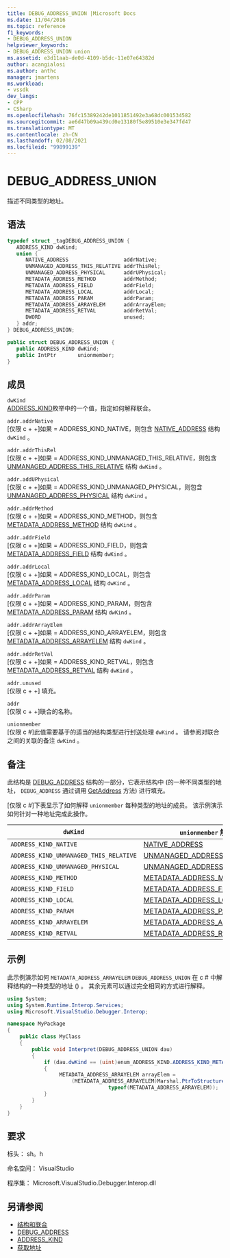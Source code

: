 ```yaml
---
title: DEBUG_ADDRESS_UNION |Microsoft Docs
ms.date: 11/04/2016
ms.topic: reference
f1_keywords:
- DEBUG_ADDRESS_UNION
helpviewer_keywords:
- DEBUG_ADDRESS_UNION union
ms.assetid: e3d11aab-de0d-4109-b5dc-11e07e64382d
author: acangialosi
ms.author: anthc
manager: jmartens
ms.workload:
- vssdk
dev_langs:
- CPP
- CSharp
ms.openlocfilehash: 76fc15389242de1011851492e3a68dc001534582
ms.sourcegitcommit: ae6d47b09a439cd0e13180f5e89510e3e347fd47
ms.translationtype: MT
ms.contentlocale: zh-CN
ms.lasthandoff: 02/08/2021
ms.locfileid: "99899139"
---
```

# <a name="debug_address_union"></a>DEBUG_ADDRESS_UNION
描述不同类型的地址。

## <a name="syntax"></a>语法

```cpp
typedef struct _tagDEBUG_ADDRESS_UNION {
   ADDRESS_KIND dwKind;
   union {
      NATIVE_ADDRESS                  addrNative;
      UNMANAGED_ADDRESS_THIS_RELATIVE addrThisRel;
      UNMANAGED_ADDRESS_PHYSICAL      addrUPhysical;
      METADATA_ADDRESS_METHOD         addrMethod;
      METADATA_ADDRESS_FIELD          addrField;
      METADATA_ADDRESS_LOCAL          addrLocal;
      METADATA_ADDRESS_PARAM          addrParam;
      METADATA_ADDRESS_ARRAYELEM      addrArrayElem;
      METADATA_ADDRESS_RETVAL         addrRetVal;
      DWORD                           unused;
   } addr;
} DEBUG_ADDRESS_UNION;
```

```csharp
public struct DEBUG_ADDRESS_UNION {
   public ADDRESS_KIND dwKind;
   public IntPtr       unionmember;
}
```

## <a name="members"></a>成员
`dwKind`\
[ADDRESS_KIND](../../../extensibility/debugger/reference/address-kind.md)枚举中的一个值，指定如何解释联合。

`addr.addrNative`\
[仅限 c + +]如果 = ADDRESS_KIND_NATIVE，则包含 [NATIVE_ADDRESS](../../../extensibility/debugger/reference/native-address.md) 结构 `dwKind` 。

`addr.addrThisRel`\
[仅限 c + +]如果 = ADDRESS_KIND_UNMANAGED_THIS_RELATIVE，则包含[UNMANAGED_ADDRESS_THIS_RELATIVE](../../../extensibility/debugger/reference/unmanaged-address-this-relative.md) 结构 `dwKind` 。

`addr.addUPhysical`\
[仅限 c + +]如果 = ADDRESS_KIND_UNMANAGED_PHYSICAL，则包含[UNMANAGED_ADDRESS_PHYSICAL](../../../extensibility/debugger/reference/unmanaged-address-physical.md) 结构 `dwKind` 。

`addr.addrMethod`\
[仅限 c + +]如果 = ADDRESS_KIND_METHOD，则包含[METADATA_ADDRESS_METHOD](../../../extensibility/debugger/reference/metadata-address-method.md) 结构 `dwKind` 。

`addr.addrField`\
[仅限 c + +]如果 = ADDRESS_KIND_FIELD，则包含[METADATA_ADDRESS_FIELD](../../../extensibility/debugger/reference/metadata-address-field.md) 结构 `dwKind` 。

`addr.addrLocal`\
[仅限 c + +]如果 = ADDRESS_KIND_LOCAL，则包含[METADATA_ADDRESS_LOCAL](../../../extensibility/debugger/reference/metadata-address-local.md) 结构 `dwKind` 。

`addr.addrParam`\
[仅限 c + +]如果 = ADDRESS_KIND_PARAM，则包含[METADATA_ADDRESS_PARAM](../../../extensibility/debugger/reference/metadata-address-param.md) 结构 `dwKind` 。

`addr.addrArrayElem`\
[仅限 c + +]如果 = ADDRESS_KIND_ARRAYELEM，则包含[METADATA_ADDRESS_ARRAYELEM](../../../extensibility/debugger/reference/metadata-address-arrayelem.md) 结构 `dwKind` 。

`addr.addrRetVal`\
[仅限 c + +]如果 = ADDRESS_KIND_RETVAL，则包含[METADATA_ADDRESS_RETVAL](../../../extensibility/debugger/reference/metadata-address-retval.md) 结构 `dwKind` 。

`addr.unused`\
[仅限 c + +] 填充。

`addr`\
[仅限 c + +]联合的名称。

`unionmember`\
[仅限 c #]此值需要基于的适当的结构类型进行封送处理 `dwKind` 。 请参阅对联合之间的关联的备注 `dwKind` 。

## <a name="remarks"></a>备注
此结构是 [DEBUG_ADDRESS](../../../extensibility/debugger/reference/debug-address.md) 结构的一部分，它表示结构中 (的一种不同类型的地址， `DEBUG_ADDRESS` 通过调用 [GetAddress](../../../extensibility/debugger/reference/idebugaddress-getaddress.md) 方法) 进行填充。

 [仅限 c #]下表显示了如何解释 `unionmember` 每种类型的地址的成员。 该示例演示如何针对一种地址完成此操作。

|`dwKind`|`unionmember` 解释为|
|--------------|----------------------------------|
|`ADDRESS_KIND_NATIVE`|[NATIVE_ADDRESS](../../../extensibility/debugger/reference/native-address.md)|
|`ADDRESS_KIND_UNMANAGED_THIS_RELATIVE`|[UNMANAGED_ADDRESS_THIS_RELATIVE](../../../extensibility/debugger/reference/unmanaged-address-this-relative.md)|
|`ADDRESS_KIND_UNMANAGED_PHYSICAL`|[UNMANAGED_ADDRESS_PHYSICAL](../../../extensibility/debugger/reference/unmanaged-address-physical.md)|
|`ADDRESS_KIND_METHOD`|[METADATA_ADDRESS_METHOD](../../../extensibility/debugger/reference/metadata-address-method.md)|
|`ADDRESS_KIND_FIELD`|[METADATA_ADDRESS_FIELD](../../../extensibility/debugger/reference/metadata-address-field.md)|
|`ADDRESS_KIND_LOCAL`|[METADATA_ADDRESS_LOCAL](../../../extensibility/debugger/reference/metadata-address-local.md)|
|`ADDRESS_KIND_PARAM`|[METADATA_ADDRESS_PARAM](../../../extensibility/debugger/reference/metadata-address-param.md)|
|`ADDRESS_KIND_ARRAYELEM`|[METADATA_ADDRESS_ARRAYELEM](../../../extensibility/debugger/reference/metadata-address-arrayelem.md)|
|`ADDRESS_KIND_RETVAL`|[METADATA_ADDRESS_RETVAL](../../../extensibility/debugger/reference/metadata-address-retval.md)|

## <a name="example"></a>示例
此示例演示如何 `METADATA_ADDRESS_ARRAYELEM` `DEBUG_ADDRESS_UNION` 在 c # 中解释结构的一种类型的地址 () 。 其余元素可以通过完全相同的方式进行解释。

```csharp
using System;
using System.Runtime.Interop.Services;
using Microsoft.VisualStudio.Debugger.Interop;

namespace MyPackage
{
    public class MyClass
    {
        public void Interpret(DEBUG_ADDRESS_UNION dau)
        {
            if (dau.dwKind == (uint)enum_ADDRESS_KIND.ADDRESS_KIND_METADATA_ARRAYELEM)
            {
                 METADATA_ADDRESS_ARRAYELEM arrayElem =
                     (METADATA_ADDRESS_ARRAYELEM)Marshal.PtrToStructure(dau.unionmember,
                                 typeof(METADATA_ADDRESS_ARRAYELEM));
            }
        }
    }
}
```

## <a name="requirements"></a>要求
标头： sh。h

命名空间： VisualStudio

程序集： Microsoft.VisualStudio.Debugger.Interop.dll

## <a name="see-also"></a>另请参阅
- [结构和联合](../../../extensibility/debugger/reference/structures-and-unions.md)
- [DEBUG_ADDRESS](../../../extensibility/debugger/reference/debug-address.md)
- [ADDRESS_KIND](../../../extensibility/debugger/reference/address-kind.md)
- [获取地址](../../../extensibility/debugger/reference/idebugaddress-getaddress.md)
